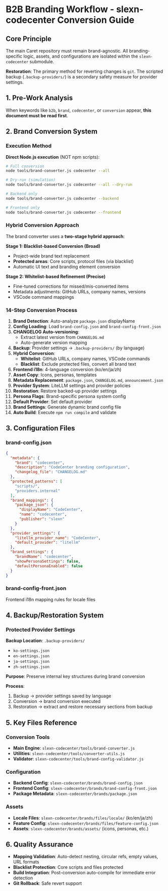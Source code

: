 # B2B Branding Workflow - slexn-codecenter Conversion Guide

## Core Principle
The main Caret repository must remain brand-agnostic. All branding-specific logic, assets, and configurations are isolated within the `slexn-codecenter` submodule.

**Restoration**: The primary method for reverting changes is `git`. The scripted backup (`.backup-providers/`) is a secondary safety measure for provider settings.

## 1. Pre-Work Analysis
When keywords like `b2b`, `brand`, `codecenter`, or `conversion` appear, **this document must be read first**.

## 2. Brand Conversion System

### Execution Method
**Direct Node.js execution** (NOT npm scripts):
```bash
# Full conversion
node tools/brand-converter.js codecenter --all

# Dry-run (simulation)
node tools/brand-converter.js codecenter --all --dry-run

# Backend only
node tools/brand-converter.js codecenter --backend

# Frontend only
node tools/brand-converter.js codecenter --frontend
```

### Hybrid Conversion Approach

The brand converter uses a **two-stage hybrid approach**:

**Stage 1: Blacklist-based Conversion (Broad)**
- Project-wide brand text replacement
- **Protected areas**: Core scripts, protocol files (via blacklist)
- Automatic UI text and branding element conversion

**Stage 2: Whitelist-based Refinement (Precise)**
- Fine-tuned corrections for missed/mis-converted items
- Metadata adjustments: GitHub URLs, company names, versions
- VSCode command mappings

### 14-Step Conversion Process

1. **Brand Detection**: Auto-analyze `package.json` displayName
2. **Config Loading**: Load `brand-config.json` and `brand-config-front.json`
3. **CHANGELOG Auto-versioning**:
   - Extract latest version from `CHANGELOG.md`
   - Auto-generate version mapping
4. **Backup**: Provider settings → `.backup-providers/` (by language)
5. **Hybrid Conversion**:
   - **Whitelist**: GitHub URLs, company names, VSCode commands
   - **Blacklist**: Exclude protected files, convert all brand text
6. **Frontend i18n**: 4-language conversion (ko/en/ja/zh)
7. **Asset Copy**: Icons, personas, templates
8. **Metadata Replacement**: `package.json`, `CHANGELOG.md`, `announcement.json`
9. **Provider System**: LiteLLM settings and provider policies
10. **Restoration**: Restore backed-up provider settings
11. **Persona Flags**: Brand-specific persona system config
12. **Default Provider**: Set default provider
13. **Brand Settings**: Generate dynamic brand config file
14. **Auto Build**: Execute `npm run compile` and validate

## 3. Configuration Files

### brand-config.json
```json
{
  "metadata": {
    "brand": "codecenter",
    "description": "CodeCenter branding configuration",
    "changelog_file": "CHANGELOG.md"
  },
  "protected_patterns": [
    "scripts/",
    "providers.internal"
  ],
  "brand_mappings": {
    "package_json": {
      "displayName": "CodeCenter",
      "name": "codecenter",
      "publisher": "slexn"
    }
  },
  "provider_settings": {
    "litellm_provider_name": "CodeCenter",
    "default_provider": "litellm"
  },
  "brand_settings": {
    "brandName": "codecenter",
    "showPersonaSettings": false,
    "defaultPersonaEnabled": false
  }
}
```

### brand-config-front.json
Frontend i18n mapping rules for locale files

## 4. Backup/Restoration System

### Protected Provider Settings
**Backup Location**: `.backup-providers/`
- `ko-settings.json`
- `en-settings.json`
- `ja-settings.json`
- `zh-settings.json`

**Purpose**: Preserve internal key structures during brand conversion

**Process**:
1. Backup → provider settings saved by language
2. Conversion → brand conversion executed
3. Restoration → extract and restore necessary sections from backup

## 5. Key Files Reference

### Conversion Tools
- **Main Engine**: `slexn-codecenter/tools/brand-converter.js`
- **Utilities**: `slexn-codecenter/tools/converter-utils.js`
- **Validator**: `slexn-codecenter/tools/brand-config-validator.js`

### Configuration
- **Backend Config**: `slexn-codecenter/brands/brand-config.json`
- **Frontend Config**: `slexn-codecenter/brands/brand-config-front.json`
- **Package Metadata**: `slexn-codecenter/brands/package.json`

### Assets
- **Locale Files**: `slexn-codecenter/brands/files/locale/` (ko/en/ja/zh)
- **Feature Config**: `slexn-codecenter/brands/files/feature-config.json`
- **Assets**: `slexn-codecenter/brands/assets/` (icons, personas, etc.)

## 6. Quality Assurance

- **Mapping Validation**: Auto-detect nesting, circular refs, empty values, URL formats
- **Blacklist Protection**: Core scripts and files protected
- **Build Integration**: Post-conversion auto-compile for immediate error detection
- **Git Rollback**: Safe revert support
